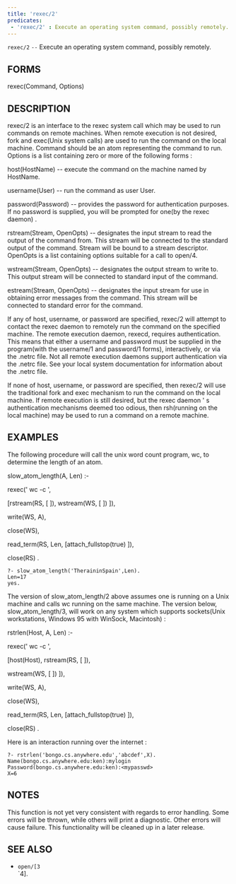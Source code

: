 ```yaml
---
title: 'rexec/2'
predicates:
 - 'rexec/2' : Execute an operating system command, possibly remotely.
---
```

`rexec/2` `--` Execute an operating system command, possibly remotely.


## FORMS

rexec(Command, Options)


## DESCRIPTION

rexec/2 is an interface to the rexec system call which may be used to run commands on remote machines. When remote execution is not desired, fork and exec(Unix system calls) are used to run the command on the local machine. Command should be an atom representing the command to run. Options is a list containing zero or more of the following forms :

host(HostName) -- execute the command on the machine named by HostName.

username(User) -- run the command as user User.

password(Password) -- provides the password for authentication purposes. If no password is supplied, you will be prompted for one(by the rexec daemon) .

rstream(Stream, OpenOpts) -- designates the input stream to read the output of the command from. This stream will be connected to the standard output of the command. Stream will be bound to a stream descriptor. OpenOpts is a list containing options suitable for a call to open/4.

wstream(Stream, OpenOpts) -- designates the output stream to write to. This output stream will be connected to standard input of the command.

estream(Stream, OpenOpts) -- designates the input stream for use in obtaining error messages from the command. This stream will be connected to standard error for the command.

If any of host, username, or password are specified, rexec/2 will attempt to contact the rexec daemon to remotely run the command on the specified machine. The remote execution daemon, rexecd, requires authentication. This means that either a username and password must be supplied in the program(with the username/1 and password/1 forms), interactively, or via the .netrc file. Not all remote execution daemons support authentication via the .netrc file. See your local system documentation for information about the .netrc file.

If none of host, username, or password are specified, then rexec/2 will use the traditional fork and exec mechanism to run the command on the local machine. If remote execution is still desired, but the rexec daemon ' s authentication mechanisms deemed too odious, then rsh(running on the local machine) may be used to run a command on a remote machine.


## EXAMPLES

The following procedure will call the unix word count program, wc, to determine the length of an atom.

slow_atom_length(A, Len) :-

rexec(' wc -c ',

[rstream(RS, [ ]), wstream(WS, [ ]) ]),

write(WS, A),

close(WS),

read_term(RS, Len, [attach_fullstop(true) ]),

close(RS) .

```
?- slow_atom_length('TheraininSpain',Len).
Len=17
yes.
```

The version of slow_atom_length/2 above assumes one is running on a Unix machine and calls wc running on the same machine. The version below, slow_atom_length/3, will work on any system which supports sockets(Unix workstations, Windows 95 with WinSock, Macintosh) :

rstrlen(Host, A, Len) :-

rexec(' wc -c ',

[host(Host), rstream(RS, [ ]),

wstream(WS, [ ]) ]),

write(WS, A),

close(WS),

read_term(RS, Len, [attach_fullstop(true) ]),

close(RS) .

Here is an interaction running over the internet :

```
?- rstrlen('bongo.cs.anywhere.edu','abcdef',X).
Name(bongo.cs.anywhere.edu:ken):mylogin
Password(bongo.cs.anywhere.edu:ken):<mypasswd>
X=6
```

## NOTES

This function is not yet very consistent with regards to error handling. Some errors will be thrown, while others will print a diagnostic. Other errors will cause failure. This functionality will be cleaned up in a later release.


## SEE ALSO

- `open/[3`  
`4].
